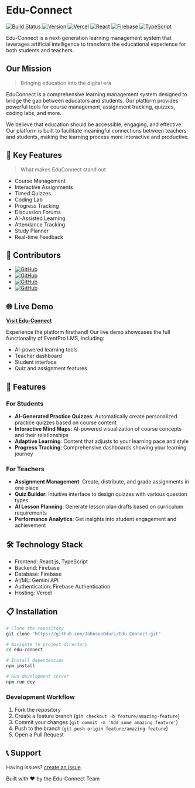 # Edu-Connect

[![Build Status](https://img.shields.io/badge/build-passing-brightgreen.svg)]()
[![Version](https://img.shields.io/badge/version-1.0.0-blue.svg)]()
[![Vercel](https://img.shields.io/badge/vercel-deployed-000000.svg?style=flat&logo=vercel)](https://vercel.com)
[![React](https://img.shields.io/badge/react-18.3.1-61DAFB.svg?style=flat&logo=react)](https://reactjs.org/)
[![Firebase](https://img.shields.io/badge/firebase-FFCA28.svg?style=flat&logo=firebase)](https://firebase.google.com/)
[![TypeScript](https://img.shields.io/badge/typescript-5.5.3-3178C6.svg?style=flat&logo=typescript)](https://www.typescriptlang.org/)

Edu-Connect is a next-generation learning management system that leverages artificial intelligence to transform the educational experience for both students and teachers.

## Our Mission
> Bringing education into the digital era

EduConnect is a comprehensive learning management system designed to bridge the gap between educators and students. Our platform provides powerful tools for course management, assignment tracking, quizzes, coding labs, and more.

We believe that education should be accessible, engaging, and effective. Our platform is built to facilitate meaningful connections between teachers and students, making the learning process more interactive and productive.

## 🔑 Key Features
> What makes EduConnect stand out

- Course Management
- Interactive Assignments
- Timed Quizzes
- Coding Lab
- Progress Tracking
- Discussion Forums
- AI-Assisted Learning
- Attendance Tracking
- Study Planner
- Real-time Feedback

## 👥 Contributors 
- [![GitHub](https://img.shields.io/badge/GitHub-IsaacRoy-informational?style=flat&logo=github&logoColor=white&color=181717)](https://github.com/IsaacRoy)
- [![GitHub](https://img.shields.io/badge/GitHub-JohnsonOduri-informational?style=flat&logo=github&logoColor=white&color=181717)](https://github.com/JohnsonOduri)
- [![GitHub](https://img.shields.io/badge/GitHub-sahaja9707-informational?style=flat&logo=github&logoColor=white&color=181717)](https://github.com/sahaja9707)
- [![GitHub](https://img.shields.io/badge/GitHub-vishnunathasuresh-informational?style=flat&logo=github&logoColor=white&color=181717)](https://github.com/vishnunathasuresh)

## 🌐 Live Demo

**[Visit Edu-Connect](https://edu-connect-orpin.vercel.app)**

Experience the platform firsthand! Our live demo showcases the full functionality of EventPro LMS, including:
- AI-powered learning tools
- Teacher dashboard
- Student interface
- Quiz and assignment features

## 🚀 Features

### For Students
- **AI-Generated Practice Quizzes**: Automatically create personalized practice quizzes based on course content
- **Interactive Mind Maps**: AI-powered visualization of course concepts and their relationships
- **Adaptive Learning**: Content that adjusts to your learning pace and style
- **Progress Tracking**: Comprehensive dashboards showing your learning journey

### For Teachers
- **Assignment Management**: Create, distribute, and grade assignments in one place
- **Quiz Builder**: Intuitive interface to design quizzes with various question types
- **AI Lesson Planning**: Generate lesson plan drafts based on curriculum requirements
- **Performance Analytics**: Get insights into student engagement and achievement

## 🛠️ Technology Stack

- Frontend: React.js, TypeScript
- Backend: Firebase
- Database: Firebase
- AI/ML: Gemini API
- Authentication: Firebase Authentication
- Hosting: Vercel

## 📋 Installation

```bash
# Clone the repository
git clone "https://github.com/JohnsonOduri/Edu-Connect.git"

# Navigate to project directory
cd edu-connect

# Install dependencies
npm install

# Run development server
npm run dev
```

### Development Workflow

1. Fork the repository
2. Create a feature branch (`git checkout -b feature/amazing-feature`)
3. Commit your changes (`git commit -m 'Add some amazing feature'`)
4. Push to the branch (`git push origin feature/amazing-feature`)
5. Open a Pull Request

## 📞 Support

Having issues? [create an issue](https://github.com/JohnsonOduri/Edu-Connect/issues/new/choose).



Built with ❤️ by the Edu-Connect Team
